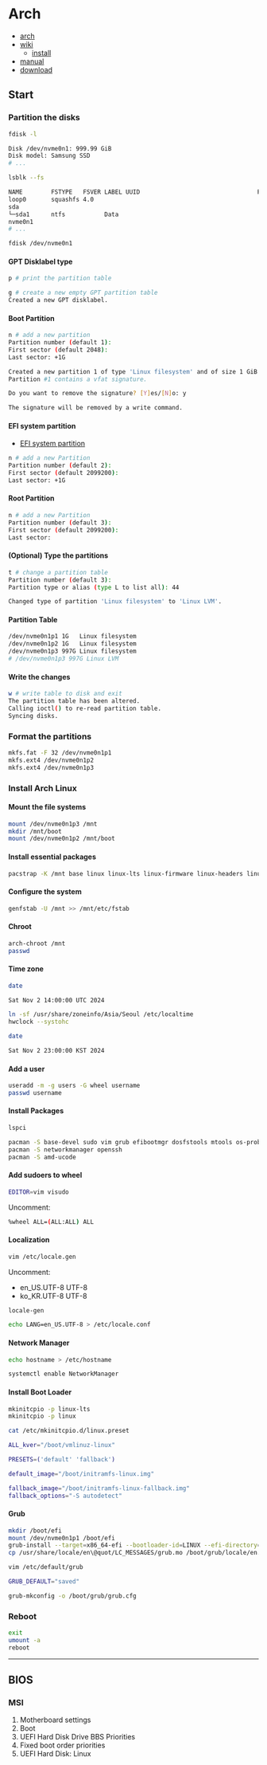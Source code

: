 # Arch

- [arch](https://archlinux.org/)
- [wiki](https://wiki.archlinux.org/)
  - [install](https://wiki.archlinux.org/title/Installation_guide)
- [manual](https://man.archlinux.org/)
- [download](https://archlinux.org/download/)

## Start

### Partition the disks

```bash
fdisk -l

Disk /dev/nvme0n1: 999.99 GiB
Disk model: Samsung SSD
# ...
```

```bash
lsblk --fs

NAME        FSTYPE   FSVER LABEL UUID                                 FSAVAIL FSUSE% MOUNTPOINTS
loop0       squashfs 4.0                                                    0   100% /run/archiso/airootfs
sda
└─sda1      ntfs           Data
nvme0n1
# ...
```

```bash
fdisk /dev/nvme0n1
```

#### GPT Disklabel type

```bash
p # print the partition table

g # create a new empty GPT partition table
Created a new GPT disklabel.
```

#### Boot Partition

```bash
n # add a new partition
Partition number (default 1):
First sector (default 2048):
Last sector: +1G

Created a new partition 1 of type 'Linux filesystem' and of size 1 GiB.
Partition #1 contains a vfat signature.

Do you want to remove the signature? [Y]es/[N]o: y

The signature will be removed by a write command.
```

#### EFI system partition

- [EFI system partition](https://wiki.archlinux.org/title/EFI_system_partition)

```bash
n # add a new Partition
Partition number (default 2):
First sector (default 2099200):
Last sector: +1G
```

#### Root Partition

```bash
n # add a new Partition
Partition number (default 3):
First sector (default 2099200):
Last sector:
```

#### (Optional) Type the partitions

```bash
t # change a partition table
Partition number (default 3):
Partition type or alias (type L to list all): 44

Changed type of partition 'Linux filesystem' to 'Linux LVM'.
```

#### Partition Table

```bash
/dev/nvme0n1p1 1G   Linux filesystem
/dev/nvme0n1p2 1G   Linux filesystem
/dev/nvme0n1p3 997G Linux filesystem
# /dev/nvme0n1p3 997G Linux LVM
```

#### Write the changes

```bash
w # write table to disk and exit
The partition table has been altered.
Calling ioctl() to re-read partition table.
Syncing disks.
```

### Format the partitions

```bash
mkfs.fat -F 32 /dev/nvme0n1p1
mkfs.ext4 /dev/nvme0n1p2
mkfs.ext4 /dev/nvme0n1p3
```

### Install Arch Linux

#### Mount the file systems

```bash
mount /dev/nvme0n1p3 /mnt
mkdir /mnt/boot
mount /dev/nvme0n1p2 /mnt/boot
```

#### Install essential packages

```bash
pacstrap -K /mnt base linux linux-lts linux-firmware linux-headers linux-lts-headers
```

#### Configure the system

```bash
genfstab -U /mnt >> /mnt/etc/fstab
```

#### Chroot

```bash
arch-chroot /mnt
passwd
```

#### Time zone

```bash
date

Sat Nov 2 14:00:00 UTC 2024
```

```bash
ln -sf /usr/share/zoneinfo/Asia/Seoul /etc/localtime
hwclock --systohc
```

```bash
date

Sat Nov 2 23:00:00 KST 2024
```

#### Add a user

```bash
useradd -m -g users -G wheel username
passwd username
```

#### Install Packages

```bash
lspci
```

```bash
pacman -S base-devel sudo vim grub efibootmgr dosfstools mtools os-prober
pacman -S networkmanager openssh
pacman -S amd-ucode
```

#### Add sudoers to wheel

```bash
EDITOR=vim visudo
```

Uncomment:

```bash
%wheel ALL=(ALL:ALL) ALL
```

#### Localization

```bash
vim /etc/locale.gen
```

Uncomment:
- en_US.UTF-8 UTF-8
- ko_KR.UTF-8 UTF-8

```bash
locale-gen
```

```bash
echo LANG=en_US.UTF-8 > /etc/locale.conf
```

#### Network Manager

```bash
echo hostname > /etc/hostname
```

```bash
systemctl enable NetworkManager
```

#### Install Boot Loader

```bash
mkinitcpio -p linux-lts
mkinitcpio -p linux
```

```bash
cat /etc/mkinitcpio.d/linux.preset

ALL_kver="/boot/vmlinuz-linux"

PRESETS=('default' 'fallback')

default_image="/boot/initramfs-linux.img"

fallback_image="/boot/initramfs-linux-fallback.img"
fallback_options="-S autodetect"
```

#### Grub

```bash
mkdir /boot/efi
mount /dev/nvme0n1p1 /boot/efi
grub-install --target=x86_64-efi --bootloader-id=LINUX --efi-directory=/boot/efi --recheck
cp /usr/share/locale/en\@quot/LC_MESSAGES/grub.mo /boot/grub/locale/en.mo
```

```bash
vim /etc/default/grub

GRUB_DEFAULT="saved"
```

```bash
grub-mkconfig -o /boot/grub/grub.cfg
```

### Reboot

```bash
exit
umount -a
reboot
```

---

## BIOS

### MSI

1. Motherboard settings
2. Boot
3. UEFI Hard Disk Drive BBS Priorities
4. Fixed boot order priorities
5. UEFI Hard Disk: Linux


